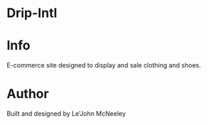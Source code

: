 # Drip-Intl

# Info
E-commerce site designed to display and sale clothing and shoes.


# Author
Built and designed by Le'John McNeeley

